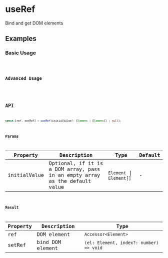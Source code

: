 # useRef

Bind and get DOM elements

## Examples

### Basic Usage

<code src="./demo/demo1.tsx" />

### Advanced Usage

<code src="./demo/demo2.tsx" />

## API

```typescript
const [ref, setRef] = useRef(initialValue?: Element | Element[] | null);
```

### Params

| Property     | Description                                   | Type                     | Default  |
| -------------| --------------------------------------------- | ------------------------ | ------- |
| initialValue | Optional, if it is a DOM array, pass in an empty array as the default value | `Element` \| `Element[]`    | -      |

### Result

| Property   | Description      | Type                                    |
| ---------- | -----------------| --------------------------------------- |
| ref        | DOM element      | `Accessor<Element>`                     |
| setRef     | bind DOM element | `(el: Element, index?: number) => void` |
